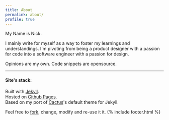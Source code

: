 ```yaml
---
title: About
permalink: about/
profile: true
---
```


My Name is Nick.

I mainly write for myself as a way to foster my learnings and understandings. I'm pivoting from being a product designer with a passion for code into a software engineer with a passion for design.

Opinions are my own. Code snippets are opensource.

***

#### Site's stack:

Built with [Jekyll](http://jekyllrb.com/).
<br>Hosted on [Github Pages](https://pages.github.com/).
<br>Based on my port of [Cactus](http://cactusformac.com/)'s default theme for Jekyll.

Feel free to [fork](https://github.com/nickbalestra/nickbalestra.github.io), change, modify and re-use it it.
{% include footer.html %}